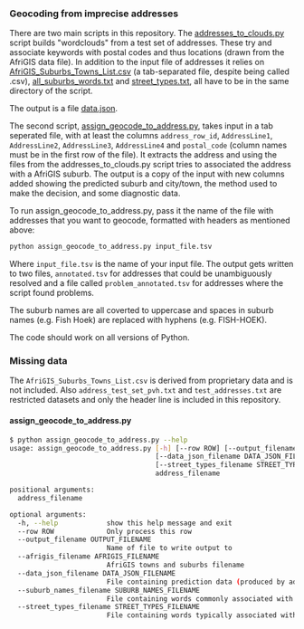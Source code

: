 ### Geocoding from imprecise addresses

There are two main scripts in this repository. The [addresses_to_clouds.py](https://github.com/pvanheus/wc_geocoder/blob/master/addresses_to_clouds.py)
script builds "wordclouds" from a test set of addresses. These try and associate keywords with postal codes and thus locations (drawn from the AfriGIS data file).
In addition to the input file of addresses it relies on [AfriGIS_Suburbs_Towns_List.csv](https://github.com/pvanheus/wc_geocoder/blob/master/AfriGIS_Suburbs_Towns_List.csv) (a tab-separated file,
despite being called .csv), [all_suburbs_words.txt](https://github.com/pvanheus/wc_geocoder/blob/master/all_suburbs_words.txt) and 
[street_types.txt](https://github.com/pvanheus/wc_geocoder/blob/master/street_types.txt), all have to be in the same directory of the script.

The output is a file [data.json](https://github.com/pvanheus/wc_geocoder/blob/master/data.json).

The second script, [assign_geocode_to_address.py](https://github.com/pvanheus/wc_geocoder/blob/master/assign_geocode_to_address.py), takes input in a tab seperated file,
with at least the columns `address_row_id`, `AddressLine1`, `AddressLine2`, `AddressLine3`, `AddressLine4` and `postal_code` (column names must be in the first row of the file).
It extracts the address and using the files from the addresses_to_clouds.py script tries to associated the address with a AfriGIS suburb. The output is a copy
of the input with new columns added showing the predicted suburb and city/town, the method used to make the decision, and some diagnostic data.

To run assign_geocode_to_address.py, pass it the name of the file with addresses that you want to geocode, formatted
with headers as mentioned above:

```bash
python assign_geocode_to_address.py input_file.tsv
```

Where `input_file.tsv` is the name of your input file. The output gets written to two files,
`annotated.tsv` for addresses that could be unambiguously resolved and a file called
`problem_annotated.tsv` for addresses where the script found problems.

The suburb names are all coverted to uppercase and spaces in suburb names (e.g. Fish Hoek) are replaced with hyphens (e.g. FISH-HOEK).

The code should work on all versions of Python.

### Missing data

The `AfriGIS_Suburbs_Towns_List.csv` is derived from proprietary data and is not included. Also `address_test_set_pvh.txt` and `test_addresses.txt` are restricted datasets and only the header line is included in this repository.

#### assign_geocode_to_address.py

```bash
$ python assign_geocode_to_address.py --help
usage: assign_geocode_to_address.py [-h] [--row ROW] [--output_filename OUTPUT_FILENAME] [--afrigis_filename AFRIGIS_FILENAME]
                                    [--data_json_filename DATA_JSON_FILENAME] [--suburb_names_filename SUBURB_NAMES_FILENAME]
                                    [--street_types_filename STREET_TYPES_FILENAME]
                                    address_filename

positional arguments:
  address_filename

optional arguments:
  -h, --help            show this help message and exit
  --row ROW             Only process this row
  --output_filename OUTPUT_FILENAME
                        Name of file to write output to
  --afrigis_filename AFRIGIS_FILENAME
                        AfriGIS towns and suburbs filename
  --data_json_filename DATA_JSON_FILENAME
                        File containing prediction data (produced by addresses_to_clouds.py)
  --suburb_names_filename SUBURB_NAMES_FILENAME
                        File containing words commonly associated with suburbs
  --street_types_filename STREET_TYPES_FILENAME
                        File containing words typically associated with street names
```